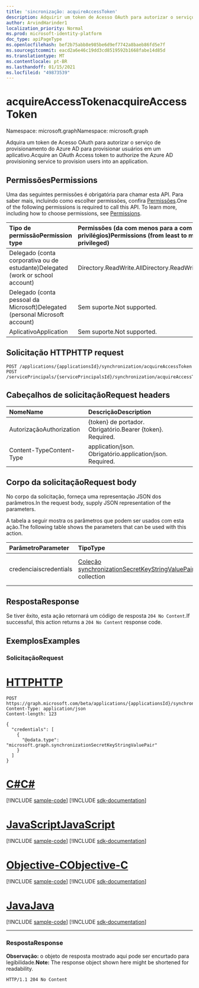 ```yaml
---
title: 'sincronização: acquireAccessToken'
description: Adquirir um token de Acesso OAuth para autorizar o serviço de provisionamento do Azure AD para provisionar usuários em um aplicativo
author: ArvindHarinder1
localization_priority: Normal
ms.prod: microsoft-identity-platform
doc_type: apiPageType
ms.openlocfilehash: bef2b75abb8e985be6d9ef7742a8baeb86fd5e7f
ms.sourcegitcommit: eacd2a6e46c19dd3cd8519592b1668fabe14d85d
ms.translationtype: MT
ms.contentlocale: pt-BR
ms.lasthandoff: 01/15/2021
ms.locfileid: "49873539"
---
```

# <a name="acquireaccesstoken"></a><span data-ttu-id="17e1f-103">acquireAccessToken</span><span class="sxs-lookup"><span data-stu-id="17e1f-103">acquireAccessToken</span></span>
<span data-ttu-id="17e1f-104">Namespace: microsoft.graph</span><span class="sxs-lookup"><span data-stu-id="17e1f-104">Namespace: microsoft.graph</span></span>

<span data-ttu-id="17e1f-105">Adquira um token de Acesso OAuth para autorizar o serviço de provisionamento do Azure AD para provisionar usuários em um aplicativo.</span><span class="sxs-lookup"><span data-stu-id="17e1f-105">Acquire an OAuth Access token to authorize the Azure AD provisioning service to provision users into an application.</span></span>

## <a name="permissions"></a><span data-ttu-id="17e1f-106">Permissões</span><span class="sxs-lookup"><span data-stu-id="17e1f-106">Permissions</span></span>
<span data-ttu-id="17e1f-p101">Uma das seguintes permissões é obrigatória para chamar esta API. Para saber mais, incluindo como escolher permissões, confira [Permissões](/graph/permissions-reference).</span><span class="sxs-lookup"><span data-stu-id="17e1f-p101">One of the following permissions is required to call this API. To learn more, including how to choose permissions, see [Permissions](/graph/permissions-reference).</span></span>

|<span data-ttu-id="17e1f-109">Tipo de permissão</span><span class="sxs-lookup"><span data-stu-id="17e1f-109">Permission type</span></span>|<span data-ttu-id="17e1f-110">Permissões (da com menos para a com mais privilégios)</span><span class="sxs-lookup"><span data-stu-id="17e1f-110">Permissions (from least to most privileged)</span></span>|
|:---|:---|
|<span data-ttu-id="17e1f-111">Delegado (conta corporativa ou de estudante)</span><span class="sxs-lookup"><span data-stu-id="17e1f-111">Delegated (work or school account)</span></span>|<span data-ttu-id="17e1f-112">Directory.ReadWrite.All</span><span class="sxs-lookup"><span data-stu-id="17e1f-112">Directory.ReadWrite.All</span></span>|
|<span data-ttu-id="17e1f-113">Delegado (conta pessoal da Microsoft)</span><span class="sxs-lookup"><span data-stu-id="17e1f-113">Delegated (personal Microsoft account)</span></span>|<span data-ttu-id="17e1f-114">Sem suporte.</span><span class="sxs-lookup"><span data-stu-id="17e1f-114">Not supported.</span></span>|
|<span data-ttu-id="17e1f-115">Aplicativo</span><span class="sxs-lookup"><span data-stu-id="17e1f-115">Application</span></span>|<span data-ttu-id="17e1f-116">Sem suporte.</span><span class="sxs-lookup"><span data-stu-id="17e1f-116">Not supported.</span></span>|

## <a name="http-request"></a><span data-ttu-id="17e1f-117">Solicitação HTTP</span><span class="sxs-lookup"><span data-stu-id="17e1f-117">HTTP request</span></span>

<!-- {
  "blockType": "ignored"
}
-->
``` http
POST /applications/{applicationsId}/synchronization/acquireAccessToken
POST /servicePrincipals/{servicePrincipalsId}/synchronization/acquireAccessToken
```

## <a name="request-headers"></a><span data-ttu-id="17e1f-118">Cabeçalhos de solicitação</span><span class="sxs-lookup"><span data-stu-id="17e1f-118">Request headers</span></span>
|<span data-ttu-id="17e1f-119">Nome</span><span class="sxs-lookup"><span data-stu-id="17e1f-119">Name</span></span>|<span data-ttu-id="17e1f-120">Descrição</span><span class="sxs-lookup"><span data-stu-id="17e1f-120">Description</span></span>|
|:---|:---|
|<span data-ttu-id="17e1f-121">Autorização</span><span class="sxs-lookup"><span data-stu-id="17e1f-121">Authorization</span></span>|<span data-ttu-id="17e1f-p102">{token} de portador. Obrigatório.</span><span class="sxs-lookup"><span data-stu-id="17e1f-p102">Bearer {token}. Required.</span></span>|
|<span data-ttu-id="17e1f-124">Content-Type</span><span class="sxs-lookup"><span data-stu-id="17e1f-124">Content-Type</span></span>|<span data-ttu-id="17e1f-p103">application/json. Obrigatório.</span><span class="sxs-lookup"><span data-stu-id="17e1f-p103">application/json. Required.</span></span>|

## <a name="request-body"></a><span data-ttu-id="17e1f-127">Corpo da solicitação</span><span class="sxs-lookup"><span data-stu-id="17e1f-127">Request body</span></span>
<span data-ttu-id="17e1f-128">No corpo da solicitação, forneça uma representação JSON dos parâmetros.</span><span class="sxs-lookup"><span data-stu-id="17e1f-128">In the request body, supply JSON representation of the parameters.</span></span>

<span data-ttu-id="17e1f-129">A tabela a seguir mostra os parâmetros que podem ser usados com esta ação.</span><span class="sxs-lookup"><span data-stu-id="17e1f-129">The following table shows the parameters that can be used with this action.</span></span>

|<span data-ttu-id="17e1f-130">Parâmetro</span><span class="sxs-lookup"><span data-stu-id="17e1f-130">Parameter</span></span>|<span data-ttu-id="17e1f-131">Tipo</span><span class="sxs-lookup"><span data-stu-id="17e1f-131">Type</span></span>|<span data-ttu-id="17e1f-132">Descrição</span><span class="sxs-lookup"><span data-stu-id="17e1f-132">Description</span></span>|
|:---|:---|:---|
|<span data-ttu-id="17e1f-133">credenciais</span><span class="sxs-lookup"><span data-stu-id="17e1f-133">credentials</span></span>|<span data-ttu-id="17e1f-134">[Coleção synchronizationSecretKeyStringValuePair](../resources/synchronization-secretkeystringvaluepair.md)</span><span class="sxs-lookup"><span data-stu-id="17e1f-134">[synchronizationSecretKeyStringValuePair](../resources/synchronization-secretkeystringvaluepair.md) collection</span></span>|<span data-ttu-id="17e1f-135">Representa um valor secreto único.</span><span class="sxs-lookup"><span data-stu-id="17e1f-135">Represents a single secret value.</span></span>|



## <a name="response"></a><span data-ttu-id="17e1f-136">Resposta</span><span class="sxs-lookup"><span data-stu-id="17e1f-136">Response</span></span>

<span data-ttu-id="17e1f-137">Se tiver êxito, esta ação retornará um código de resposta `204 No Content`.</span><span class="sxs-lookup"><span data-stu-id="17e1f-137">If successful, this action returns a `204 No Content` response code.</span></span>

## <a name="examples"></a><span data-ttu-id="17e1f-138">Exemplos</span><span class="sxs-lookup"><span data-stu-id="17e1f-138">Examples</span></span>

### <a name="request"></a><span data-ttu-id="17e1f-139">Solicitação</span><span class="sxs-lookup"><span data-stu-id="17e1f-139">Request</span></span>

# <a name="http"></a>[<span data-ttu-id="17e1f-140">HTTP</span><span class="sxs-lookup"><span data-stu-id="17e1f-140">HTTP</span></span>](#tab/http)
<!-- {
  "blockType": "request",
  "name": "synchronization_acquireaccesstoken"
}
-->
``` http
POST https://graph.microsoft.com/beta/applications/{applicationsId}/synchronization/acquireAccessToken
Content-Type: application/json
Content-length: 123

{
  "credentials": [
    {
      "@odata.type": "microsoft.graph.synchronizationSecretKeyStringValuePair"
    }
  ]
}
```
# <a name="c"></a>[<span data-ttu-id="17e1f-141">C#</span><span class="sxs-lookup"><span data-stu-id="17e1f-141">C#</span></span>](#tab/csharp)
[!INCLUDE [sample-code](../includes/snippets/csharp/synchronization-acquireaccesstoken-csharp-snippets.md)]
[!INCLUDE [sdk-documentation](../includes/snippets/snippets-sdk-documentation-link.md)]

# <a name="javascript"></a>[<span data-ttu-id="17e1f-142">JavaScript</span><span class="sxs-lookup"><span data-stu-id="17e1f-142">JavaScript</span></span>](#tab/javascript)
[!INCLUDE [sample-code](../includes/snippets/javascript/synchronization-acquireaccesstoken-javascript-snippets.md)]
[!INCLUDE [sdk-documentation](../includes/snippets/snippets-sdk-documentation-link.md)]

# <a name="objective-c"></a>[<span data-ttu-id="17e1f-143">Objective-C</span><span class="sxs-lookup"><span data-stu-id="17e1f-143">Objective-C</span></span>](#tab/objc)
[!INCLUDE [sample-code](../includes/snippets/objc/synchronization-acquireaccesstoken-objc-snippets.md)]
[!INCLUDE [sdk-documentation](../includes/snippets/snippets-sdk-documentation-link.md)]

# <a name="java"></a>[<span data-ttu-id="17e1f-144">Java</span><span class="sxs-lookup"><span data-stu-id="17e1f-144">Java</span></span>](#tab/java)
[!INCLUDE [sample-code](../includes/snippets/java/synchronization-acquireaccesstoken-java-snippets.md)]
[!INCLUDE [sdk-documentation](../includes/snippets/snippets-sdk-documentation-link.md)]

---



### <a name="response"></a><span data-ttu-id="17e1f-145">Resposta</span><span class="sxs-lookup"><span data-stu-id="17e1f-145">Response</span></span>
<span data-ttu-id="17e1f-146">**Observação:** o objeto de resposta mostrado aqui pode ser encurtado para legibilidade.</span><span class="sxs-lookup"><span data-stu-id="17e1f-146">**Note:** The response object shown here might be shortened for readability.</span></span>
<!-- {
  "blockType": "response",
  "truncated": true
}
-->
``` http
HTTP/1.1 204 No Content
```


